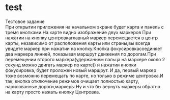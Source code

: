 # test
Тестовое задание  
При открытии приложения на начальном экране будет карта и панель с тремя кнопками.На карте видно изображение двух маркеров  При нажатии на кнопку центровкаглавный маркер перемещается в центр карты, независимо от расположения карты или страны,вы всегда увидете маркер при нажатии на кнопку.Кнопка фокусировкасоединяет два маркера линией, показывая маршрут движения по дорогам.При перемещении второго маркера(удержанием пальца на маркере около 2 секунд можно двигать маркер по карте)) и нажатии кнопки фокусировка, будет проложен новый маршрут. И да, первый маркер тоже возможно перемещать по карте, но только в режиме центровка.И так, кнопка отключение режимов очищает полностью карту, нарисованные дороги,маркеры Ну и что бы вернуть маркеры обратно на карту просто нажать кнопку Центровка.
